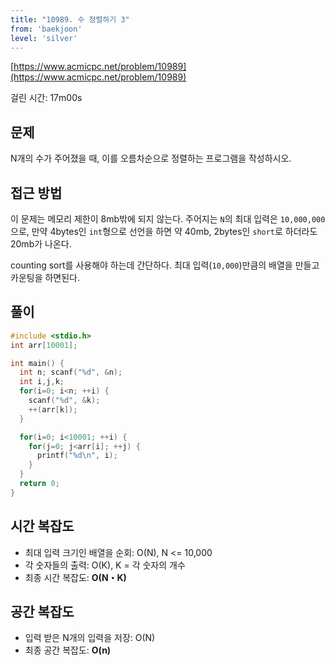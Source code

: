 ```yaml
---
title: "10989. 수 정렬하기 3"
from: 'baekjoon'
level: 'silver'
---
```


[https://www.acmicpc.net/problem/10989](https://www.acmicpc.net/problem/10989)

걸린 시간: 17m00s 

## 문제 

N개의 수가 주어졌을 때, 이를 오름차순으로 정렬하는 프로그램을 작성하시오.

## 접근 방법

이 문제는 메모리 제한이 8mb밖에 되지 않는다. 
주어지는 `N`의 최대 입력은 `10,000,000`으로, 만약 4bytes인 `int`형으로 선언을 하면 약 40mb, 2bytes인 `short`로 하더라도 20mb가 나온다.

counting sort를 사용해야 하는데 간단하다. 최대 입력(`10,000`)만큼의 배열을 만들고 카운팅을 하면된다.

## 풀이

```cpp 
#include <stdio.h> 
int arr[10001];

int main() {
  int n; scanf("%d", &n);
  int i,j,k;
  for(i=0; i<n; ++i) {
    scanf("%d", &k);
    ++(arr[k]);
  }

  for(i=0; i<10001; ++i) {
    for(j=0; j<arr[i]; ++j) {
      printf("%d\n", i);
    }
  }
  return 0;
}
```

## 시간 복잡도
- 최대 입력 크기인 배열을 순회: O(N), N <= 10,000
- 각 숫자들의 출력: O(K), K = 각 숫자의 개수
- 최종 시간 복잡도: **O(N・K)**

## 공간 복잡도
- 입력 받은 N개의 입력을 저장: O(N)
- 최종 공간 복잡도: **O(n)**